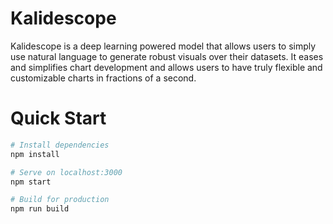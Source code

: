 # Kalidescope

Kalidescope is a deep learning powered model that allows users to simply use natural language to generate robust visuals over their datasets. It eases and simplifies chart development and allows users to have truly flexible and customizable charts in fractions of a second.  


# Quick Start

```bash
# Install dependencies
npm install

# Serve on localhost:3000
npm start

# Build for production
npm run build
```
